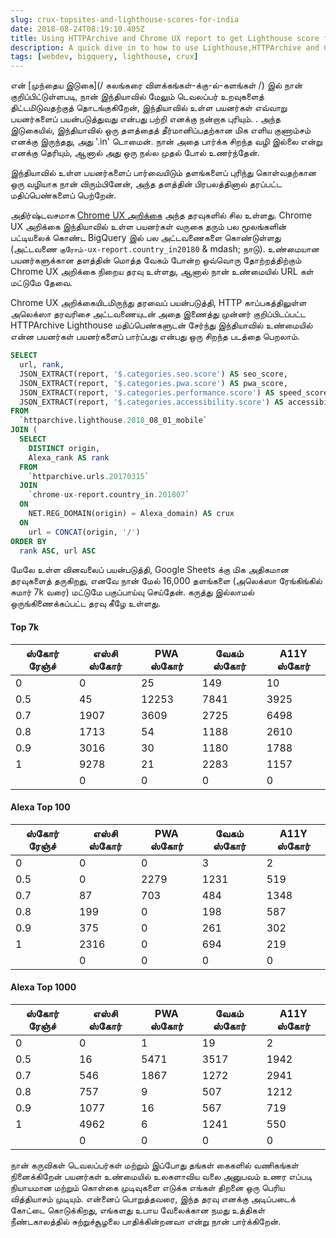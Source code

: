 ```yaml
---
slug: crux-topsites-and-lighthouse-scores-for-india
date: 2018-08-24T08:19:10.405Z
title: Using HTTPArchive and Chrome UX report to get Lighthouse score for top visited sites in India.
description: A quick dive in to how to use Lighthouse,HTTPArchive and Chrome UX report to try and understand how users in a country might experience the web.
tags: [webdev, bigquery, lighthouse, crux]
---
```



என் [முந்தைய இடுகை](/ கலங்கரை விளக்கங்கள்-க்கு-ல்-களங்கள் /) இல் நான் குறிப்பிட்டுள்ளபடி, நான் இந்தியாவில் மேலும் டெவலப்பர் உறவுகளைத் திட்டமிடுவதற்குத் தொடங்குகிறேன், இந்தியாவில் உள்ள பயனர்கள் எவ்வாறு பயனர்களைப் பயன்படுத்துவது என்பது பற்றி எனக்கு நன்றாக புரியும். . அந்த இடுகையில், இந்தியாவில் ஒரு தளத்தைத் தீர்மானிப்பதற்கான மிக எளிய குணாம்சம் எனக்கு இருந்தது, அது '.in' டொமைன். நான் அதை பார்க்க சிறந்த வழி இல்லை என்று எனக்கு தெரியும், ஆனால் அது ஒரு நல்ல முதல் போல் உணர்ந்தேன்.

இந்தியாவில் உள்ள பயனர்களைப் பார்வையிடும் தளங்களைப் புரிந்து கொள்வதற்கான ஒரு வழியாக நான் விரும்பினேன், அந்த தளத்தின் பிரபலத்தினால் தரப்பட்ட மதிப்பெண்களைப் பெற்றேன்.

அதிர்ஷ்டவசமாக [Chrome UX அறிக்கை](https://developers.google.com/web/tools/chrome-user-experience-report/) அந்த தரவுகளில் சில உள்ளது. Chrome UX அறிக்கை இந்தியாவில் உள்ள பயனர்கள் வருகை தரும் பல மூலங்களின் பட்டியலைக் கொண்ட BigQuery இல் பல அட்டவணைகளை கொண்டுள்ளது (அட்டவணை `குரோம்-ux-report.country_in20180` & mdash; நாடு). உண்மையான பயனர்களுக்கான தளத்தின் மொத்த வேகம் போன்ற ஒவ்வொரு தோற்றத்திற்கும் Chrome UX அறிக்கை நிறைய தரவு உள்ளது, ஆனால் நான் உண்மையில் URL கள் மட்டுமே தேவை.

Chrome UX அறிக்கையிடமிருந்து தரவைப் பயன்படுத்தி, HTTP காப்பகத்திலுள்ள அலெக்ஸா தரவரிசை அட்டவணையுடன் அதை இணைத்து முன்னர் குறிப்பிடப்பட்ட HTTPArchive Lighthouse மதிப்பெண்களுடன் சேர்ந்து இந்தியாவில் உண்மையில் என்ன பயனர்கள் பயனர்களைப் பார்ப்பது என்பது ஒரு சிறந்த படத்தை பெறலாம்.




```sql
SELECT
  url, rank,
  JSON_EXTRACT(report, '$.categories.seo.score') AS seo_score,
  JSON_EXTRACT(report, '$.categories.pwa.score') AS pwa_score,
  JSON_EXTRACT(report, '$.categories.performance.score') AS speed_score,
  JSON_EXTRACT(report, '$.categories.accessibility.score') AS accessibility_score
FROM
  `httparchive.lighthouse.2018_08_01_mobile`
JOIN (
  SELECT
    DISTINCT origin,
    Alexa_rank AS rank
  FROM
    `httparchive.urls.20170315`
  JOIN
    `chrome-ux-report.country_in.201807`
  ON
    NET.REG_DOMAIN(origin) = Alexa_domain) AS crux
  ON
    url = CONCAT(origin, '/')
ORDER BY
  rank ASC, url ASC
```


மேலே உள்ள வினவலைப் பயன்படுத்தி, Google Sheets க்கு மிக அதிகமான தரவுகளைத் தருகிறது, எனவே நான் மேல் 16,000 தளங்களை (அலெக்ஸா ரேங்கிங்கில் சுமார் 7k வரை) மட்டுமே பகுப்பாய்வு செய்தேன். கருத்து இல்லாமல் ஒருங்கிணைக்கப்பட்ட தரவு கீழே உள்ளது.

#### Top 7k

<table><thead><th> ஸ்கோர் ரேஞ்ச் </th><th> எஸ்சி ஸ்கோர் </th><th> PWA ஸ்கோர் </th><th> வேகம் ஸ்கோர் </th><th> A11Y ஸ்கோர் </th></thead><tbody><tr><td> 0 </td><td> 0 </td><td> 25 </td><td> 149 </td><td> 10 </td></tr><tr><td> 0.5 </td><td> 45 </td><td> 12253 </td><td> 7841 </td><td> 3925 </td></tr><tr><td> 0.7 </td><td> 1907 </td><td> 3609 </td><td> 2725 </td><td> 6498 </td></tr><tr><td> 0.8 </td><td> 1713 </td><td> 54 </td><td> 1188 </td><td> 2610 </td></tr><tr><td> 0.9 </td><td> 3016 </td><td> 30 </td><td> 1180 </td><td> 1788 </td></tr><tr><td> 1 </td><td> 9278 </td><td> 21 </td><td> 2283 </td><td> 1157 </td></tr><tr><td></td><td> 0 </td><td> 0 </td><td> 0 </td><td> 0 </td></tr></tbody></table>

#### Alexa Top 100

<table><thead><th> ஸ்கோர் ரேஞ்ச் </th><th> எஸ்சி ஸ்கோர் </th><th> PWA ஸ்கோர் </th><th> வேகம் ஸ்கோர் </th><th> A11Y ஸ்கோர் </th></thead><tbody><tr><td> 0 </td><td> 0 </td><td> 0 </td><td> 3 </td><td> 2 </td></tr><tr><td> 0.5 </td><td> 0 </td><td> 2279 </td><td> 1231 </td><td> 519 </td></tr><tr><td> 0.7 </td><td> 87 </td><td> 703 </td><td> 484 </td><td> 1348 </td></tr><tr><td> 0.8 </td><td> 199 </td><td> 0 </td><td> 198 </td><td> 587 </td></tr><tr><td> 0.9 </td><td> 375 </td><td> 0 </td><td> 261 </td><td> 302 </td></tr><tr><td> 1 </td><td> 2316 </td><td> 0 </td><td> 694 </td><td> 219 </td></tr><tr><td></td><td> 0 </td><td> 0 </td><td> 0 </td><td> 0 </td></tr></tbody></table>

#### Alexa Top 1000

<table><thead><th> ஸ்கோர் ரேஞ்ச் </th><th> எஸ்சி ஸ்கோர் </th><th> PWA ஸ்கோர் </th><th> வேகம் ஸ்கோர் </th><th> A11Y ஸ்கோர் </th></thead><tbody><tr><td> 0 </td><td> 0 </td><td> 1 </td><td> 19 </td><td> 2 </td></tr><tr><td> 0.5 </td><td> 16 </td><td> 5471 </td><td> 3517 </td><td> 1942 </td></tr><tr><td> 0.7 </td><td> 546 </td><td> 1867 </td><td> 1272 </td><td> 2941 </td></tr><tr><td> 0.8 </td><td> 757 </td><td> 9 </td><td> 507 </td><td> 1212 </td></tr><tr><td> 0.9 </td><td> 1077 </td><td> 16 </td><td> 567 </td><td> 719 </td></tr><tr><td> 1 </td><td> 4962 </td><td> 6 </td><td> 1241 </td><td> 550 </td></tr><tr><td></td><td> 0 </td><td> 0 </td><td> 0 </td><td> 0 </td></tr></tbody></table>

நான் கருவிகள் டெவலப்பர்கள் மற்றும் இப்போது தங்கள் கைகளில் வணிகங்கள் நினைக்கிறேன் பயனர்கள் உண்மையில் உலகளாவிய வலை அனுபவம் உணர எப்படி நியாயமான மற்றும் கொள்கை முடிவுகளை எடுக்க எங்கள் திறனை ஒரு பெரிய வித்தியாசம் முடியும். என்னைப் பொறுத்தவரை, இந்த தரவு எனக்கு அடிப்படைக் கோட்டை கொடுக்கிறது, எங்களது உபாய வேலைக்கான நமது உத்திகள் நீண்டகாலத்தில் சுற்றுச்சூழலை பாதிக்கின்றனவா என்று நான் பார்க்கிறேன்.